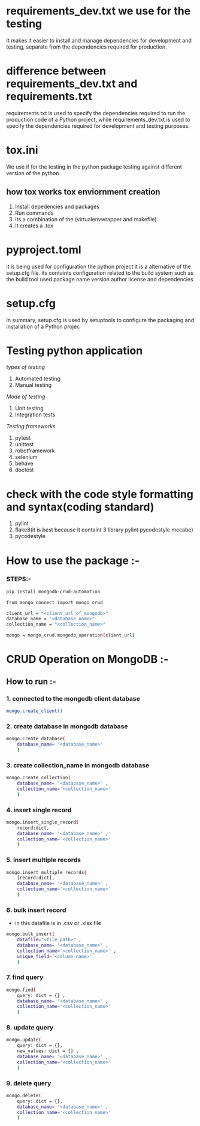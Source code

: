 # requirements_dev.txt we use for the testing
It makes it easier to install and manage dependencies for development and testing, separate from the dependencies required for production.

# difference between requirements_dev.txt and requirements.txt

requirements.txt is used to specify the dependencies required to run the production code of a Python project, while requirements_dev.txt is used to specify the dependencies required for development and testing purposes.

# tox.ini
We use if for the testing in the python package testing against different version of the python 

## how tox works tox enviornment creation
1. Install depedencies and packages 
2. Run commands
3. Its a combination of the (virtualenvwrapper and makefile)
4. It creates a .tox


# pyproject.toml
it is being used for configuration the python project it is a alternative of the setup.cfg file. its containts configuration related to the build system
such as the build tool used package name version author license and dependencies

# setup.cfg
In summary, setup.cfg is used by setuptools to configure the packaging and installation of a Python projec

# Testing python application
*types of testing*
1. Automated testing 
2. Manual testing

*Mode of testing*
1. Unit testing
2. Integration tests

*Testing frameworks*

1. pytest
2. unittest
3. robotframework
4. selenium
5. behave
6. doctest

# check with the code style formatting and syntax(coding standard)

1. pylint
2. flake8(it is best because it containt 3 library pylint pycodestyle mccabe)
3. pycodestyle


# How to use the package :-

### STEPS:-

```bash
pip install mongodb-crud-automation
```

```bash
from mongo_connect import mongo_crud
```

```bash
client_url = "<client_url_of_mongodb>"
database_name = "<database name>"
collection_name = "<collection_name>"
``` 

```bash
mongo = mongo_crud.mongodb_operation(client_url)
```

# CRUD Operation on MongoDB :-

## How to run :-

### 1. connected to the mongodb client database 
```bash
mongo.create_client()
```

### 2. create database in mongodb database 
```bash
mongo.create_database(
    database_name= '<database_name>'
    )
```

### 3. create collection_name in mongodb database 
```bash
mongo.create_collection(
    database_name= '<database_name>' ,
    collection_name='<collection_name>'
    )
```

### 4. insert single record 
```bash
mongo.insert_single_record( 
    record:dict, 
    database_name= '<database_name>' ,
    collection_name='<collection_name>'
    )
```

### 5. insert multiple records
```bash
mongo.insert_multiple_records(
    [record:dict], 
    database_name= '<database_name>' ,
    collection_name='<collection_name>'
    )
```

### 6. bulk insert record 
- in this datafile is in .csv or .xlsx file 
```bash
mongo.bulk_insert(
    datafile="<file_path>" , 
    database_name= '<database_name>' , 
    collection_name='<collection_name>' ,
    unique_field='<column_name>'
    )
```

### 7. find query  
```bash
mongo.find(
    query: dict = {} , 
    database_name= '<database_name>' , 
    collection_name='<collection_name>'
    )
```

### 8. update query
```bash
mongo.update(
    query: dict = {}, 
    new_values: dict = {} , 
    database_name= '<database_name>' , 
    collection_name='<collection_name>'
    )
```

### 9. delete query
```bash
mongo.delete(
    query: dict = {},
    database_name= '<database_name>' , 
    collection_name='<collection_name>'
    )
```
